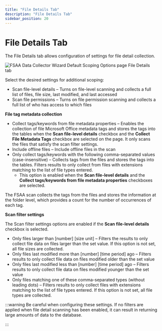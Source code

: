 ```yaml
---
title: "File Details Tab"
description: "File Details Tab"
sidebar_position: 20
---
```


# File Details Tab

The File Details tab allows configuration of settings for file detail collection.

![FSAA Data Collector Wizard Default Scoping Options page File Details tab](/img/product_docs/accessanalyzer/12.0/admin/datacollector/fsaa/defaultscopingoptions/filedetails.webp)

Select the desired settings for additional scoping:

- Scan file-level details – Turns on file-level scanning and collects a full list of files, file
  size, last modified, and last accessed
- Scan file permissions – Turns on file permission scanning and collects a full list of who has
  access to which files

**File tag metadata collection**

- Collect tags/keywords from file metadata properties – Enables the collection of file Microsoft
  Office metadata tags and stores the tags into the tables when the **Scan file-level details**
  checkbox and the **Collect File Metadata Tags** checkbox are selected on the page. It only scans
  the files that satisfy the scan filter settings.
- Include offline files – Include offline files in the scan
- Only collect tags/keywords with the following comma-separated values (case-insensitive) – Collects
  tags from the files and stores the tags into the tables. Filters results to only collect from
  files with extensions matching to the list of file types entered.
    - This option is enabled when the **Scan file-level details** and the **Collect tags/keywords
      from file metadata properties** checkboxes are selected.

The FSAA scan collects the tags from the files and stores the information at the folder level, which
provides a count for the number of occurrences of each tag.

**Scan filter settings**

The Scan filter settings options are enabled if the **Scan file-level details** checkbox is
selected.

- Only files larger than [number] [size unit] – Filters the results to only collect file data on
  files larger than the set value. If this option is not set, all file sizes are collected.
- Only files last modified more than [number] [time period] ago – Filters results to only collect
  file data on files modified older than the set value
- Only files last modified less than [number] [time period] ago – Filters results to only collect
  file data on files modified younger than the set value
- Only files matching one of these comma-separated types (without leading dots) – Filters results to
  only collect files with extensions matching to the list of file types entered. If this option is
  not set, all file types are collected.

:::warning
Be careful when configuring these settings. If no filters are applied when file detail
scanning has been enabled, it can result in returning large amounts of data to the database.

:::
